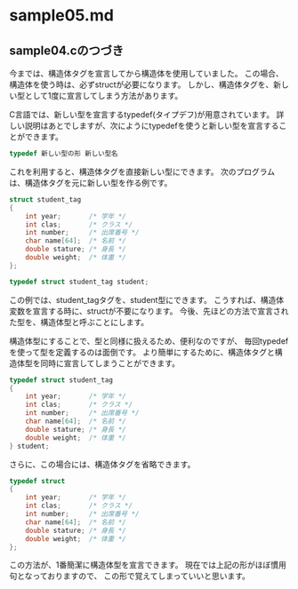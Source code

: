 # sample05.md

## sample04.cのつづき

今までは、構造体タグを宣言してから構造体を使用していました。
この場合、構造体を使う時は、必ずstructが必要になります。
しかし、構造体タグを、新しい型として1度に宣言してしまう方法があります。

C言語では、新しい型を宣言するtypedef(タイプデフ)が用意されています。
詳しい説明はあとでしますが、次にようにtypedefを使うと新しい型を宣言することができます。

```c
typedef 新しい型の形 新しい型名
```

これを利用すると、構造体タグを直接新しい型にできます。
次のプログラムは、構造体タグを元に新しい型を作る例です。

```c
struct student_tag
{
    int year;       /* 学年 */
    int clas;       /* クラス */
    int number;     /* 出席番号 */
    char name[64];  /* 名前 */
    double stature; /* 身長 */
    double weight;  /* 体重 */
};

typedef struct student_tag student;
```

この例では、student_tagタグを、student型にできます。
こうすれば、構造体変数を宣言する時に、structが不要になります。
今後、先ほどの方法で宣言された型を、構造体型と呼ぶことにします。

構造体型にすることで、型と同様に扱えるため、便利なのですが、
毎回typedefを使って型を定義するのは面倒です。
より簡単にするために、構造体タグと構造体型を同時に宣言してしまうことができます。

```c
typedef struct student_tag
{
    int year;       /* 学年 */
    int clas;       /* クラス */
    int number;     /* 出席番号 */
    char name[64];  /* 名前 */
    double stature; /* 身長 */
    double weight;  /* 体重 */
} student;
```

さらに、この場合には、構造体タグを省略できます。

```c
typedef struct
{
    int year;       /* 学年 */
    int clas;       /* クラス */
    int number;     /* 出席番号 */
    char name[64];  /* 名前 */
    double stature; /* 身長 */
    double weight;  /* 体重 */
};
```

この方法が、1番簡潔に構造体型を宣言できます。
現在では上記の形がほぼ慣用句となっておりますので、
この形で覚えてしまっていいと思います。
